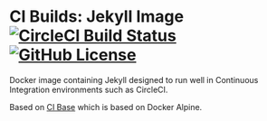 # CI Builds: Jekyll Image [![CircleCI Build Status](https://circleci.com/gh/cibuilds/jekyll.svg?style=shield)](https://circleci.com/gh/cibuilds/jekyll) [![GitHub License](https://img.shields.io/badge/license-MIT-blue.svg)](https://raw.githubusercontent.com/cibuilds/jekyll/master/LICENSE)

Docker image containing Jekyll designed to run well in Continuous Integration environments such as CircleCI.

Based on [CI Base](https://github.com/cibuilds/base) which is based on Docker Alpine.
